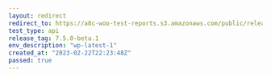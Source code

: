 ```yaml
---
layout: redirect
redirect_to: https://a8c-woo-test-reports.s3.amazonaws.com/public/release/7.5.0-beta.1/wp-latest-1/api/index.html
test_type: api
release_tag: 7.5.0-beta.1
env_description: "wp-latest-1"
created_at: "2023-02-22T22:23:48Z"
passed: true
---
```

